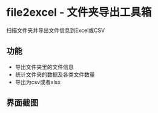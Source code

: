 # file2excel - 文件夹导出工具箱
扫描文件夹并导出文件信息到Excel或CSV

## 功能
- 导出文件夹里的文件信息
- 统计文件夹的数据及各类文件数量
- 导出为csv或者xlsx

## 界面截图
